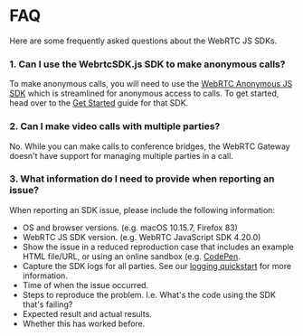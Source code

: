 [COPYRIGHT © 2024 RIBBON COMMUNICATIONS OPERATING COMPANY, INC. ALL RIGHTS RESERVED]: #

# FAQ

Here are some frequently asked questions about the WebRTC JS SDKs.

### 1. Can I use the WebrtcSDK.js SDK to make anonymous calls?

To make anonymous calls, you will need to use the [WebRTC Anonymous JS SDK](https://github.com/RibbonCommunications/webrtc-anonymous-js-sdk) which is streamlined for anonymous access to calls. To get started, head over to the [Get Started](https://ribboncommunications.github.io/webrtc-anonymous-js-sdk/tutorials/?config=us#/Get%20Started) guide for that SDK.

### 2. Can I make video calls with multiple parties?

No. While you can make calls to conference bridges, the WebRTC Gateway doesn't have support for managing multiple parties in a call.

### 3. What information do I need to provide when reporting an issue?

When reporting an SDK issue, please include the following information:

- OS and browser versions. (e.g. macOS 10.15.7, Firefox 83)
- WebRTC JS SDK version. (e.g. WebRTC JavaScript SDK 4.20.0)
- Show the issue in a reduced reproduction case that includes an example HTML file/URL, or using an online sandbox (e.g. [CodePen](https://codepen.io/pen/).
- Capture the SDK logs for all parties. See our [logging quickstart](Logging.md) for more information.
- Time of when the issue occurred.
- Steps to reproduce the problem. I.e. What's the code using the SDK that's failing?
- Expected result and actual results.
- Whether this has worked before.

[COPYRIGHT © 2024 RIBBON COMMUNICATIONS OPERATING COMPANY, INC. ALL RIGHTS RESERVED]: #

